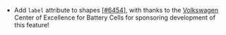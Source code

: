  - Add `label` attribute to shapes [[#6454](https://github.com/plotly/plotly.js/pull/6454)], with thanks to 
the [Volkswagen](https://www.volkswagenag.com) Center of Excellence for Battery Cells for sponsoring development of this feature!